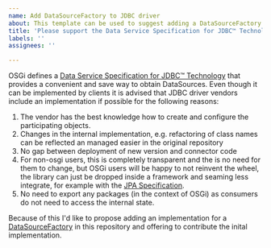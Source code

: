```yaml
---
name: Add DataSourceFactory to JDBC driver
about: This template can be used to suggest adding a DataSourceFactory to a JDBC driver
title: 'Please support the Data Service Specification for JDBC™ Technology'
labels: ''
assignees: ''

---
```


OSGi defines a [Data Service Specification for JDBC™ Technology](https://docs.osgi.org/specification/osgi.cmpn/8.0.0/service.jdbc.html) that provides a convenient and save way to obtain DataSources.
Even though it can be implemented by clients it is advised that JDBC driver vendors include an implementation if possible for the following reasons:

1. The vendor has the best knowledge how to create and configure the participating objects.
2. Changes in the internal implementation, e.g. refactoring of class names can be reflected an managed easier in the original repository
3. No gap between deployment of new version and connector code
4. For non-osgi users, this is completely transparent and the is no need for them to change, but OSGi users will be happy to not reinvent the wheel, the library can just be dropped inside a framework and seaming less integrate, for example with the [JPA Specification](http://docs.osgi.org/specification/osgi.cmpn/8.0.0/service.jpa.html).
5. No need to export any packages (in the context of OSGi) as consumers do not need to access the internal state.

Because of this I'd like to propose adding an implementation for a [DataSourceFactory](https://docs.osgi.org/specification/osgi.cmpn/8.0.0/service.jdbc.html#org.osgi.service.jdbc.DataSourceFactory) in this repository and offering to contribute the inital implementation.
